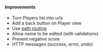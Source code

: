 #### Improvements

- Turn Players list into urls
- Add a back button on Player view
- Use [path routing](https://www.elm-tutorial.org/en/07-routing/11-try-it.html)
- Allow name to be edited (with validations)
- Prevent negative score
- HTTP messages (success, error, undo)
